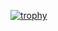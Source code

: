 [![trophy](https://github-profile-trophy.vercel.app/?username=shoober420&theme=onedark)](https://github.com/ryo-ma/github-profile-trophy)
